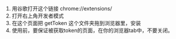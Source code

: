 1. 用谷歌打开这个链接 chrome://extensions/
2. 打开右上角开发者模式
2. 在这个页面把 getToken 这个文件夹拖到浏览器里，安装
3. 使用前，要保证被获取token的页面，在你的浏览器tab中，不要关闭。